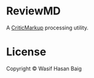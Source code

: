 ReviewMD
========
A [CriticMarkup][cm] processing utility.


License
=======
Copyright &copy; Wasif Hasan Baig


[cm]: http://criticmarkup.com/
